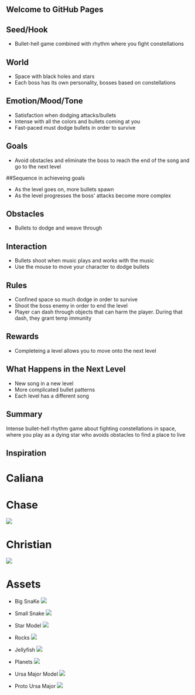 ## Welcome to GitHub Pages

## Seed/Hook
* Bullet-hell game combined with rhythm where you fight constellations

## World
* Space with black holes and stars
* Each boss has its own personality, bosses based on constellations

## Emotion/Mood/Tone
* Satisfaction when dodging attacks/bullets
* Intense with all the colors and bullets coming at you
* Fast-paced must dodge bullets in order to survive

## Goals
* Avoid obstacles and eliminate the boss to reach the end of the song and go to the next level

##Sequence in achieveing goals
* As the level goes on, more bullets spawn
* As the level progresses the boss' attacks become more complex

## Obstacles
* Bullets to dodge and weave through

## Interaction
* Bullets shoot when music plays and works with the music
* Use the mouse to move your character to dodge bullets

## Rules
* Confined space so much dodge in order to survive
* Shoot the boss enemy in order to end the level
* Player can dash through objects that can harm the player. During that dash, they grant temp immunity

## Rewards
* Completeing a level allows you to move onto the next level

## What Happens in the Next Level
* New song in a new level
* More complicated bullet patterns
* Each level has a different song

## Summary
Intense bullet-hell rhythm game about fighting constellations in space, where you play as a dying star who avoids obstacles to find a place to live

## Inspiration
# Caliana

# Chase
![](images/Chase.PNG)
# Christian
![](images/Christian.PNG)

# Assets
* Big SnaKe 
![](images/BigSnake.PNG)

* Small Snake
![](images/smallsnake.PNG)

* Star Model
![](images/Star.png)

* Rocks
![](images/Rocks.PNG)

* Jellyfish
![](images/Jellyfish)

* Planets
![](images/Planets.PNG)

* Ursa Major Model
![](images/UrsaMajor_2.png)

* Proto Ursa Major
![](images/ProtoBear.PNG)


